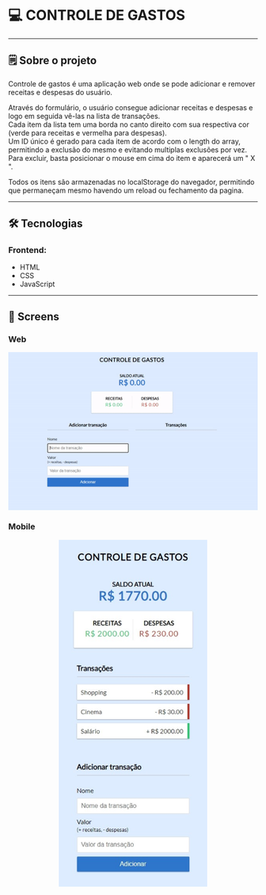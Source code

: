 

# 💻 CONTROLE DE GASTOS

---

## 🗒️ Sobre o projeto

Controle de gastos é uma aplicação web onde se pode adicionar e remover receitas e despesas do usuário.

Através do formulário, o usuário consegue adicionar receitas e despesas e logo em seguida vê-las na lista de transações.<br>Cada item da lista tem uma borda no canto direito com sua respectiva cor (verde para receitas e vermelha para despesas).<br/> 
Um ID único é gerado para cada item de acordo com o length do array, permitindo a exclusão do mesmo e evitando multiplas exclusões por vez. Para excluir, basta posicionar o mouse em cima do item e aparecerá um " X ".

Todos os itens são armazenadas no localStorage do navegador, permitindo que permaneçam mesmo havendo um reload ou fechamento da pagina.

---

## 🛠 Tecnologias

### Frontend:

-   HTML
-   CSS
-   JavaScript

---

## 🎨 Screens

### Web

<p align="center" style="display: flex; align-items: flex-start; justify-content: center;">
  <img alt="ControleDeGastos" src="./assets/readme/gif.gif" width="600px">
</p>

### Mobile

<p align="center" style="display: flex; align-items: flex-start; justify-content: center;">
  <img alt="ControleDeGastos" src="./assets/readme/mobile.jpeg" width="300px">
</p>
